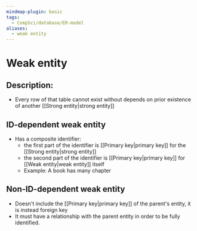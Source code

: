 ```yaml
---
mindmap-plugin: basic
tags:
  - CompSci/database/ER-model
aliases:
  - weak entity
---
```


# Weak entity

## Description:
- Every row of that table cannot exist without depends on prior existence of another [[Strong entity|strong entity]]

## ID-dependent weak entity
- Has a composite identifier:
	- the first part of the identifier is [[Primary key|primary key]] for the [[Strong entity|strong entity]]
	- the second part of the identifier is [[Primary key|primary key]] for [[Weak entity|weak entity]] itself
	- Example: A book has many chapter

## Non-ID-dependent weak entity
- Doesn't include the [[Primary key|primary key]] of the parent's entity, it is instead foreign key
- It must have a relationship with the parent entity in order to be fully identified.